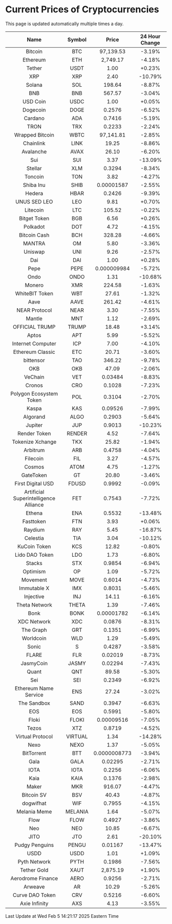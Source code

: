 # Current Prices of Cryptocurrencies
This page is updated automatically multiple times a day.

| Name | Symbol | Price | 24 Hour Change |
| :---: |:---:| :---: | :---: |
| Bitcoin | BTC | 97,139.53 | -3.19% |
| Ethereum | ETH | 2,749.17 | -4.18% |
| Tether | USDT | 1.00 | +0.23% |
| XRP | XRP | 2.40 | -10.79% |
| Solana | SOL | 198.64 | -8.87% |
| BNB | BNB | 567.57 | -3.04% |
| USD Coin | USDC | 1.00 | +0.05% |
| Dogecoin | DOGE | 0.2576 | -6.52% |
| Cardano | ADA | 0.7416 | -5.19% |
| TRON | TRX | 0.2233 | -2.24% |
| Wrapped Bitcoin | WBTC | 97,141.81 | -2.85% |
| Chainlink | LINK | 19.25 | -8.86% |
| Avalanche | AVAX | 26.10 | -6.20% |
| Sui | SUI | 3.37 | -13.09% |
| Stellar | XLM | 0.3294 | -8.34% |
| Toncoin | TON | 3.82 | -4.27% |
| Shiba Inu | SHIB | 0.00001587 | -2.55% |
| Hedera | HBAR | 0.2426 | -9.39% |
| UNUS SED LEO | LEO | 9.81 | +0.70% |
| Litecoin | LTC | 105.52 | -0.22% |
| Bitget Token | BGB | 6.56 | +0.26% |
| Polkadot | DOT | 4.72 | -4.15% |
| Bitcoin Cash | BCH | 328.28 | -4.66% |
| MANTRA | OM | 5.80 | -3.36% |
| Uniswap | UNI | 9.26 | -2.57% |
| Dai | DAI | 1.00 | +0.28% |
| Pepe | PEPE | 0.000009984 | -5.72% |
| Ondo | ONDO | 1.31 | -10.68% |
| Monero | XMR | 224.58 | -1.63% |
| WhiteBIT Token | WBT | 27.61 | -1.32% |
| Aave | AAVE | 261.42 | -4.61% |
| NEAR Protocol | NEAR | 3.30 | -7.55% |
| Mantle | MNT | 1.12 | -2.69% |
| OFFICIAL TRUMP | TRUMP | 18.48 | +3.14% |
| Aptos | APT | 5.99 | -5.52% |
| Internet Computer | ICP | 7.00 | -4.10% |
| Ethereum Classic | ETC | 20.71 | -3.60% |
| bittensor | TAO | 346.22 | -9.78% |
| OKB | OKB | 47.09 | -2.06% |
| VeChain | VET | 0.03484 | -8.83% |
| Cronos | CRO | 0.1028 | -7.23% |
| Polygon Ecosystem Token | POL | 0.3104 | -2.70% |
| Kaspa | KAS | 0.09526 | -7.99% |
| Algorand | ALGO | 0.2903 | -5.64% |
| Jupiter | JUP | 0.9013 | -10.23% |
| Render Token | RENDER | 4.52 | -7.64% |
| Tokenize Xchange | TKX | 25.82 | -1.94% |
| Arbitrum | ARB | 0.4758 | -4.04% |
| Filecoin | FIL | 3.27 | -4.57% |
| Cosmos | ATOM | 4.75 | -1.27% |
| GateToken | GT | 20.80 | -3.46% |
| First Digital USD | FDUSD | 0.9992 | -0.09% |
| Artificial Superintelligence Alliance | FET | 0.7543 | -7.72% |
| Ethena | ENA | 0.5532 | -13.48% |
| Fasttoken | FTN | 3.93 | +0.06% |
| Raydium | RAY | 5.45 | -16.87% |
| Celestia | TIA | 3.04 | -10.12% |
| KuCoin Token | KCS | 12.82 | -0.80% |
| Lido DAO Token | LDO | 1.73 | -6.80% |
| Stacks | STX | 0.9854 | -6.94% |
| Optimism | OP | 1.09 | -5.72% |
| Movement | MOVE | 0.6014 | -4.73% |
| Immutable X | IMX | 0.8031 | -5.46% |
| Injective | INJ | 14.11 | -6.16% |
| Theta Network | THETA | 1.39 | -7.46% |
| Bonk | BONK | 0.00001782 | -6.14% |
| XDC Network | XDC | 0.0876 | -8.31% |
| The Graph | GRT | 0.1351 | -6.99% |
| Worldcoin | WLD | 1.29 | -5.49% |
| Sonic | S | 0.4287 | -3.58% |
| FLARE | FLR | 0.02019 | -8.73% |
| JasmyCoin | JASMY | 0.02294 | -7.43% |
| Quant | QNT | 89.58 | -5.30% |
| Sei | SEI | 0.2349 | -6.92% |
| Ethereum Name Service | ENS | 27.24 | -3.02% |
| The Sandbox | SAND | 0.3947 | -6.63% |
| EOS | EOS | 0.5991 | -5.80% |
| Floki | FLOKI | 0.00009516 | -7.05% |
| Tezos | XTZ | 0.8719 | -4.52% |
| Virtual Protocol | VIRTUAL | 1.34 | -14.28% |
| Nexo | NEXO | 1.37 | -5.05% |
| BitTorrent | BTT | 0.0000008773 | -3.94% |
| Gala | GALA | 0.02295 | -2.71% |
| IOTA | IOTA | 0.2256 | -6.06% |
| Kaia | KAIA | 0.1376 | -2.98% |
| Maker | MKR | 916.07 | -4.47% |
| Bitcoin SV | BSV | 40.43 | -4.87% |
| dogwifhat | WIF | 0.7955 | -4.15% |
| Melania Meme | MELANIA | 1.64 | -5.07% |
| Flow | FLOW | 0.4927 | -3.86% |
| Neo | NEO | 10.85 | -6.67% |
| JITO | JTO | 2.61 | -20.10% |
| Pudgy Penguins | PENGU | 0.01167 | -13.47% |
| USDD | USDD | 1.01 | +1.09% |
| Pyth Network | PYTH | 0.1986 | -7.56% |
| Tether Gold | XAUT | 2,875.19 | +1.90% |
| Aerodrome Finance | AERO | 0.9256 | -2.71% |
| Arweave | AR | 10.29 | -5.26% |
| Curve DAO Token | CRV | 0.5216 | -6.60% |
| Axie Infinity | AXS | 4.13 | -3.55% |

Last Update at Wed Feb  5 14:21:17 2025 Eastern Time